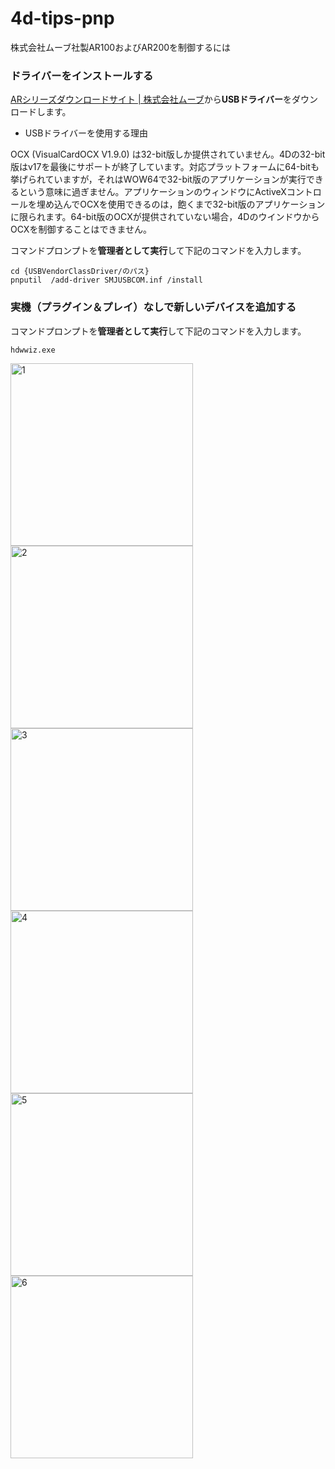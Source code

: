 # 4d-tips-pnp
株式会社ムーブ社製AR100およびAR200を制御するには

### ドライバーをインストールする

[ARシリーズダウンロードサイト | 株式会社ムーブ](https://www.move-p.jp/support/ardl.html)から**USBドライバー**をダウンロードします。

* USBドライバーを使用する理由

OCX (VisualCardOCX V1.9.0) は32-bit版しか提供されていません。4Dの32-bit版はv17を最後にサポートが終了しています。対応プラットフォームに64-bitも挙げられていますが，それはWOW64で32-bit版のアプリケーションが実行できるという意味に過ぎません。アプリケーションのウィンドウにActiveXコントロールを埋め込んでOCXを使用できるのは，飽くまで32-bit版のアプリケーションに限られます。64-bit版のOCXが提供されていない場合，4DのウインドウからOCXを制御することはできません。

コマンドプロンプトを**管理者として実行**して下記のコマンドを入力します。

```
cd {USBVendorClassDriver/のパス}
pnputil  /add-driver SMJUSBCOM.inf /install
````

### 実機（プラグイン＆プレイ）なしで新しいデバイスを追加する

コマンドプロンプトを**管理者として実行**して下記のコマンドを入力します。

```
hdwwiz.exe
````

<img width="292" alt="1" src="https://user-images.githubusercontent.com/1725068/127724920-db81af2b-185a-4e4c-9388-3c6a32f7455e.png">
<img width="292" alt="2" src="https://user-images.githubusercontent.com/1725068/127724921-f51ddd3c-4a9c-4e54-bf67-5e127566d7e2.png">
<img width="292" alt="3" src="https://user-images.githubusercontent.com/1725068/127724931-1f80df6a-40a9-4116-b9bf-6f2baa3af675.png">
<img width="292" alt="4" src="https://user-images.githubusercontent.com/1725068/127724933-4482f885-925d-4da8-b30b-4b08cc94359c.png">
<img width="292" alt="5" src="https://user-images.githubusercontent.com/1725068/127724941-02d319cf-bd92-4e9e-9159-edf597e81388.png">
<img width="292" alt="6" src="https://user-images.githubusercontent.com/1725068/127724944-d400301c-00e6-4895-8ba5-7c811a365a73.png">
